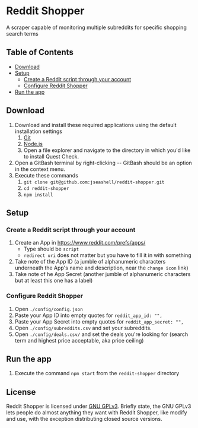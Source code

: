 # Reddit Shopper

A scraper capable of monitoring multiple subreddits for specific shopping search terms

## Table of Contents

- [Download](#download)
- [Setup](#setup)
    * [Create a Reddit script through your account](#create-a-reddit-script-through-your-account)
    * [Configure Reddit Shopper](#configure-reddit-shopper)
- [Run the app](#run-the-app)

## Download

1. Download and install these required applications using the default installation settings
    1. [Git](https://git-scm.com/downloads)
    2. [Node.js](https://nodejs.org/en/)
    2. Open a file explorer and navigate to the directory in which you'd like to install Quest Check.
3. Open a GitBash terminal by right-clicking -- GitBash should be an option in the context menu.
4. Execute these commands
    1. `git clone git@github.com:jseashell/reddit-shopper.git`
    2. `cd reddit-shopper`
    3. `npm install`

## Setup

### Create a Reddit script through your account

1. Create an App in https://www.reddit.com/prefs/apps/
    * Type should be `script`
    * `redirect uri` does not matter but you have to fill it in with something
2. Take note of the App ID (a jumble of alphanumeric characters underneath the App's name and description, near the `change icon` link)
3. Take note of he App Secret (another jumble of alphanumeric characters but at least this one has a label)

### Configure Reddit Shopper

1. Open `./config/config.json`
2. Paste your App ID into empty quotes for `reddit_app_id: "",`
3. Paste your App Secret into empty quotes for `reddit_app_secret: "",`
4. Open `./config/subreddits.csv` and set your subreddits.
5. Open `./config/deals.csv/` and set the deals you're looking for (search term and highest price acceptable, aka price ceiling)

## Run the app

1. Execute the command `npm start` from the `reddit-shopper` directory

## License

Reddit Shopper is licensed under [GNU GPLv3](LICENSE.md). Briefly state, the GNU GPLv3 lets people do almost anything they want with Reddit Shopper, like modify and use, with the exception distributing closed source versions.